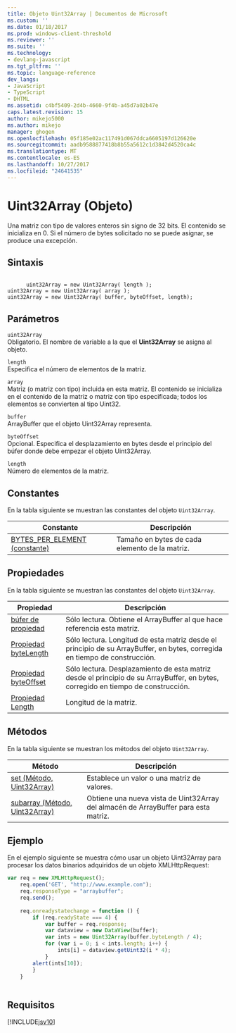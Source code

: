 ```yaml
---
title: Objeto Uint32Array | Documentos de Microsoft
ms.custom: ''
ms.date: 01/18/2017
ms.prod: windows-client-threshold
ms.reviewer: ''
ms.suite: ''
ms.technology:
- devlang-javascript
ms.tgt_pltfrm: ''
ms.topic: language-reference
dev_langs:
- JavaScript
- TypeScript
- DHTML
ms.assetid: c4bf5409-2d4b-4660-9f4b-a45d7a02b47e
caps.latest.revision: 15
author: mikejo5000
ms.author: mikejo
manager: ghogen
ms.openlocfilehash: 05f185e02ac117491d067ddca6605197d126620e
ms.sourcegitcommit: aadb9588877418b8b55a5612c1d3842d4520ca4c
ms.translationtype: MT
ms.contentlocale: es-ES
ms.lasthandoff: 10/27/2017
ms.locfileid: "24641535"
---
```

# <a name="uint32array-object"></a>Uint32Array (Objeto)
Una matriz con tipo de valores enteros sin signo de 32 bits. El contenido se inicializa en 0. Si el número de bytes solicitado no se puede asignar, se produce una excepción.  
  
## <a name="syntax"></a>Sintaxis  
  
```  
  
      uint32Array = new Uint32Array( length );  
uint32Array = new Uint32Array( array );  
uint32Array = new Uint32Array( buffer, byteOffset, length);  
```  
  
## <a name="parameters"></a>Parámetros  
 `uint32Array`  
 Obligatorio. El nombre de variable a la que el **Uint32Array** se asigna al objeto.  
  
 `length`  
 Especifica el número de elementos de la matriz.  
  
 `array`  
 Matriz (o matriz con tipo) incluida en esta matriz. El contenido se inicializa en el contenido de la matriz o matriz con tipo especificada; todos los elementos se convierten al tipo Uint32.  
  
 `buffer`  
 ArrayBuffer que el objeto Uint32Array representa.  
  
 `byteOffset`  
 Opcional. Especifica el desplazamiento en bytes desde el principio del búfer donde debe empezar el objeto Uint32Array.  
  
 `length`  
 Número de elementos de la matriz.  
  
## <a name="constants"></a>Constantes  
 En la tabla siguiente se muestran las constantes del objeto `Uint32Array`.  
  
|Constante|Descripción|  
|--------------|-----------------|  
|[BYTES_PER_ELEMENT (constante)](../../javascript/reference/bytes-per-element-constant-uint32array.md)|Tamaño en bytes de cada elemento de la matriz.|  
  
## <a name="properties"></a>Propiedades  
 En la tabla siguiente se muestran las constantes del objeto `Uint32Array`.  
  
|Propiedad|Descripción|  
|--------------|-----------------|  
|[búfer de propiedad](../../javascript/reference/buffer-property-uint32array.md)|Sólo lectura. Obtiene el ArrayBuffer al que hace referencia esta matriz.|  
|[Propiedad byteLength](../../javascript/reference/bytelength-property-uint32array.md)|Sólo lectura. Longitud de esta matriz desde el principio de su ArrayBuffer, en bytes, corregida en tiempo de construcción.|  
|[Propiedad byteOffset](../../javascript/reference/byteoffset-property-uint32array.md)|Sólo lectura. Desplazamiento de esta matriz desde el principio de su ArrayBuffer, en bytes, corregido en tiempo de construcción.|  
|[Propiedad Length](../../javascript/reference/length-property-uint32array.md)|Longitud de la matriz.|  
  
## <a name="methods"></a>Métodos  
 En la tabla siguiente se muestran los métodos del objeto `Uint32Array`.  
  
|Método|Descripción|  
|------------|-----------------|  
|[set (Método, Uint32Array)](../../javascript/reference/set-method-uint32array.md)|Establece un valor o una matriz de valores.|  
|[subarray (Método, Uint32Array)](../../javascript/reference/subarray-method-uint32array.md)|Obtiene una nueva vista de Uint32Array del almacén de ArrayBuffer para esta matriz.|  
  
## <a name="example"></a>Ejemplo  
 En el ejemplo siguiente se muestra cómo usar un objeto Uint32Array para procesar los datos binarios adquiridos de un objeto XMLHttpRequest:  
  
```JavaScript  
var req = new XMLHttpRequest();  
    req.open('GET', "http://www.example.com");  
    req.responseType = "arraybuffer";  
    req.send();  
  
    req.onreadystatechange = function () {  
        if (req.readyState === 4) {  
            var buffer = req.response;  
            var dataview = new DataView(buffer);  
            var ints = new Uint32Array(buffer.byteLength / 4);  
            for (var i = 0; i < ints.length; i++) {  
                ints[i] = dataview.getUint32(i * 4);  
            }  
        alert(ints[10]);  
        }  
    }  
  
```  
  
## <a name="requirements"></a>Requisitos  
 [!INCLUDE[jsv10](../../javascript/reference/includes/jsv10-md.md)]